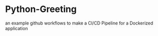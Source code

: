 # Python-Greeting
an example github workflows to make a CI/CD Pipeline for a Dockerized application
